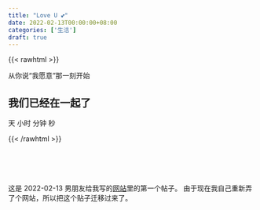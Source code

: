 ```yaml
---
title: "Love U 💕"
date: 2022-02-13T00:00:00+08:00
categories: ['生活']
draft: true
---
```


{{< rawhtml >}}
<div class="content">
    <p>从你说“我愿意”那一刻开始</p>
    <h2>我们已经在一起了</h2>
    <div class="timer">
        <b id="d"></b> 天 <b id="h"></b> 小时 <b id="m"></b> 分钟 <b id="s"></b> 秒
    </div>
</div>

<script>
    function timer() {
        var start = new Date('2022-01-13T13:49:00');
        var t = new Date() - start;
        var h = ~~(t / 1000 / 60 / 60 % 24);
        if (h < 10) {
            h = "0" + h;
        }
        var m = ~~(t / 1000 / 60 % 60);
        if (m < 10) {
            m = "0" + m;
        }

        var s = ~~(t / 1000 % 60);
        if (s < 10) {
            s = "0" + s;
        }
        console.log(t, start)
        document.getElementById('d').innerHTML = ~~(t / 1000 / 60 / 60 / 24);
        document.getElementById('h').innerHTML = h;
        document.getElementById('m').innerHTML = m;
        document.getElementById('s').innerHTML = s;
    }
    timer();
    setInterval(timer, 1000);
</script>
{{< /rawhtml >}}

<br><br><br><br>
这是 2022-02-13 男朋友给我写的[网站](https://twitter.com/hotjuicee/status/1492903308448518146?s=19)里的第一个帖子。
由于现在我自己重新弄了个网站，所以把这个贴子迁移过来了。